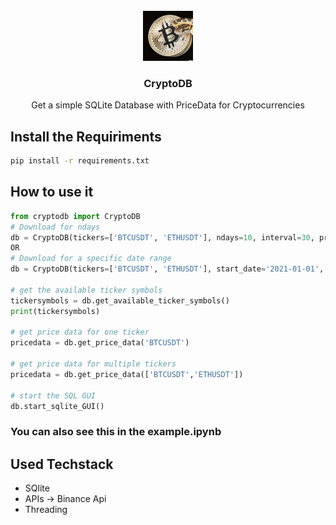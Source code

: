 <!-- PROJECT LOGO -->

<br />
<div align="center">
  <a href="https://github.com/maxruffo/CryptoDB">
    <img src="images/logo.png" alt="Logo" width="80" height="80">
  </a>
  <h3 align="center">CryptoDB</h3>
  <p align="center">
    Get a simple SQLite Database with PriceData for Cryptocurrencies
    <br />
  </p>
</div>

## Install the Requiriments

```sh
pip install -r requirements.txt
```

## How to use it

```py
from cryptodb import CryptoDB
# Download for ndays
db = CryptoDB(tickers=['BTCUSDT', 'ETHUSDT'], ndays=10, interval=30, progress=False, use_database=True, use_csv=False)
OR
# Download for a specific date range
db = CryptoDB(tickers=['BTCUSDT', 'ETHUSDT'], start_date='2021-01-01', end_date='2021-01-10', interval=30, progress=False, use_database=True, use_csv=False)

# get the available ticker symbols
tickersymbols = db.get_available_ticker_symbols()
print(tickersymbols)

# get price data for one ticker
pricedata = db.get_price_data('BTCUSDT')

# get price data for multiple tickers
pricedata = db.get_price_data(['BTCUSDT','ETHUSDT'])

# start the SQL GUI
db.start_sqlite_GUI()

```

### You can also see this in the example.ipynb

## Used Techstack
- SQlite
- APIs -> Binance Api
- Threading
